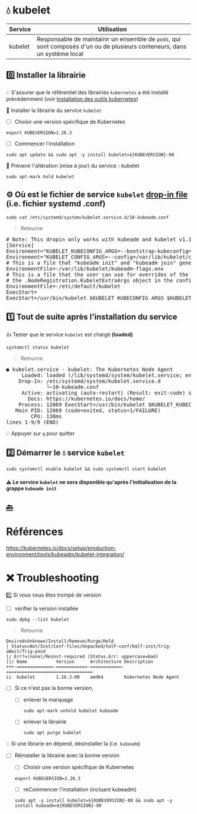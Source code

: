 #  :droplet: kubelet

| Service | Utilisation                                                   |
|---------|--------------------------------------------------------------------------------------------------------------------------|
| kubelet | Responsable de maintainir un ensemble de `pods`, qui sont composés d'un ou de plusieurs conteneurs, dans un système local |

## :zero: Installer la librairie

:bulb: S'assurer que le référentiel des librairies `kubernetes` a été installé précédemment (voir [Installation des outils kubernetes](kube-tools.md#one-installer-le-référentiel-google-cloud))

:round_pushpin: Installer la librairie du service `kubelet`

- [ ] Choisir une version spécifique de Kubernetes

```
export KUBEVERSION=1.26.3
``` 

- [ ] Commencer l'installation

```
sudo apt update && sudo apt -y install kubelet=${KUBEVERSION}-00
```

:round_pushpin:  Prévenir l'altération (mise à jour) du service :droplet: kubelet

```
sudo apt-mark hold kubelet
```


## :gear: Où est le fichier de service `kubelet` [drop-in file](https://stackoverflow.com/questions/59842743/what-is-a-drop-in-file-what-is-a-drop-in-directory-how-to-edit-systemd-service) (i.e. fichier systemd .conf)

```
sudo cat /etc/systemd/system/kubelet.service.d/10-kubeadm.conf
```
> Retourne
<pre>
# Note: This dropin only works with kubeadm and kubelet v1.11+
[Service]
Environment="KUBELET_KUBECONFIG_ARGS=--bootstrap-kubeconfig=/etc/kubernetes/bootstrap-kubelet.conf --kubeconfig=/etc/kubernetes/kubelet.conf"
Environment="KUBELET_CONFIG_ARGS=--config=/var/lib/kubelet/config.yaml"
# This is a file that "kubeadm init" and "kubeadm join" generates at runtime, populating the KUBELET_KUBEADM_ARGS variable dynamically
EnvironmentFile=-/var/lib/kubelet/kubeadm-flags.env
# This is a file that the user can use for overrides of the kubelet args as a last resort. Preferably, the user should use
# the .NodeRegistration.KubeletExtraArgs object in the configuration files instead. KUBELET_EXTRA_ARGS should be sourced from this file.
EnvironmentFile=-/etc/default/kubelet
ExecStart=
ExecStart=/usr/bin/kubelet $KUBELET_KUBECONFIG_ARGS $KUBELET_CONFIG_ARGS $KUBELET_KUBEADM_ARGS $KUBELET_EXTRA_ARGS
</pre>

## :one: Tout de suite après l'installation du service

:+1: Tester que le service `kubelet` est chargé **(loaded)**

```
systemctl status kubelet
```
> Retourne
<pre>
● kubelet.service - kubelet: The Kubernetes Node Agent
     Loaded: loaded (/lib/systemd/system/kubelet.service; enabled; vendor preset: enabled)
    Drop-In: /etc/systemd/system/kubelet.service.d
             └─10-kubeadm.conf
     Active: activating (auto-restart) (Result: exit-code) since Fri 2023-03-31 20:46:50 UTC; 6s ago
       Docs: https://kubernetes.io/docs/home/
    Process: 12069 ExecStart=/usr/bin/kubelet $KUBELET_KUBECONFIG_ARGS $KUBELET_CONFIG_ARGS $KUBELET_KUBEADM_ARGS $KUBELET_EXTRA_ARGS (code=exited, >
   Main PID: 12069 (code=exited, status=1/FAILURE)
        CPU: 138ms
lines 1-9/9 (END)
</pre>

:bulb: Appuyer sur `q` pour quitter

## :two: Démarrer le :droplet: service `kubelet`

``` 
sudo systemctl enable kubelet && sudo systemctl start kubelet
```

#### :warning: Le service `kubelet` ne sera disponible qu'après l'initialisation de la grappe `kubeadm init`

## [:back:](../#round_pushpin-installation-des-services)

# Références

https://kubernetes.io/docs/setup/production-environment/tools/kubeadm/kubelet-integration/


# :x: Troubleshooting

:one: Si vous vous êtes trompé de version 

- [ ] vérifier la version installée

```
sudo dpkg --list kubelet
```
> Retourne
```
Desired=Unknown/Install/Remove/Purge/Hold
| Status=Not/Inst/Conf-files/Unpacked/halF-conf/Half-inst/trig-aWait/Trig-pend
|/ Err?=(none)/Reinst-required (Status,Err: uppercase=bad)
||/ Name           Version      Architecture Description
+++-==============-============-============-=================================
ii  kubelet        1.26.3-00    amd64        Kubernetes Node Agent
```

- [ ] Si ce n'est pas la bonne version, 

  - [ ] enlever le marquage

     ```
     sudo apt-mark unhold kubelet kubeadm
     ```

   - [ ] enlever la librairie

     ```
     sudo apt purge kubelet
     ```

:bulb: Si une librarie en dépend, désinstaller la (i.e. `kubeadm`)

- [ ] Réinstaller la librairie avec la bonne version

     - [ ] Choisir une version spécifique de Kubernetes

     ```
     export KUBEVERSION=1.26.3
     ``` 

     - [ ] reCommencer l'installation (incluant kubeadm)

     ```
     sudo apt -y install kubelet=${KUBEVERSION}-00 && sudo apt -y install kubeadm=${KUBEVERSION}-00
     ```
